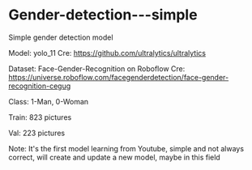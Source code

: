 # Gender-detection---simple
Simple gender detection model

Model: yolo_11
Cre: https://github.com/ultralytics/ultralytics

Dataset: Face-Gender-Recognition on Roboflow
Cre: https://universe.roboflow.com/facegenderdetection/face-gender-recognition-cegug

Class: 1-Man, 0-Woman

Train: 823 pictures

Val: 223 pictures

Note: It's the first model learning from Youtube, simple and not always correct, will create and update a new model, maybe in this field
